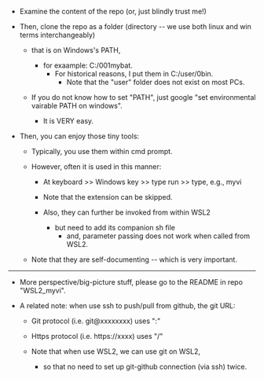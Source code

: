 - Examine the content of the repo (or, just blindly trust me!)

- Then, clone the repo as a folder (directory -- we use both linux and win terms interchangeably) 
    - that is on Windows's PATH,
        - for exaample: C:/001mybat.
            - For historical reasons, I put them in C:/user/0bin.
                - Note that the "user" folder does not exist on most PCs.
 
    - If you do not know how to set "PATH", just google "set environmental vairable PATH on windows". 
        - It is VERY easy.  

- Then, you can enjoy those tiny tools:
    - Typically, you use them within cmd prompt. 
    - However, often it is used in this manner: 
        - At keyboard >> Windows key >> type run >> type, e.g., myvi
        - Note that the extension can be skipped. 

        - Also, they can further be invoked from within WSL2
            - but need to add its companion sh file
                - and, parameter passing does not work when called from WSL2.  
                
    - Note that they are self-documenting -- which is very important.  
 

------------------------------------    

- More perspective/big-picture stuff, please go to the README in repo "WSL2_myvi". 

- A related note: when use ssh to push/pull from github, the git URL:
    - Git protocol  (i.e. git@xxxxxxxx) uses ":"  
    - Https protocol (i.e. https://xxxx) uses "/"

    - Note that when use WSL2, we can use git on WSL2, 
        - so that no need to set up git-github connection (via ssh) twice. 
       
